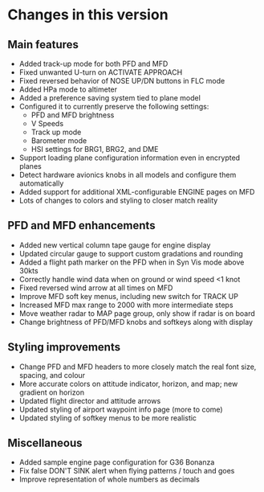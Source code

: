 # Changes in this version

## Main features

* Added track-up mode for both PFD and MFD
* Fixed unwanted U-turn on ACTIVATE APPROACH
* Fixed reversed behavior of NOSE UP/DN buttons in FLC mode
* Added HPa mode to altimeter
* Added a preference saving system tied to plane model
* Configured it to currently preserve the following settings:
  * PFD and MFD brightness
  * V Speeds
  * Track up mode
  * Barometer mode
  * HSI settings for BRG1, BRG2, and DME
* Support loading plane configuration information even in encrypted planes
* Detect hardware avionics knobs in all models and configure them automatically
* Added support for additional XML-configurable ENGINE pages on MFD
* Lots of changes to colors and styling to closer match reality

## PFD and MFD enhancements

* Added new vertical column tape gauge for engine display
* Updated circular gauge to support custom gradations and rounding
* Added a flight path marker on the PFD when in Syn Vis mode above 30kts
* Correctly handle wind data when on ground or wind speed <1 knot
* Fixed reversed wind arrow at all times on MFD
* Improve MFD soft key menus, including new switch for TRACK UP
* Increased MFD max range to 2000 with more intermediate steps
* Move weather radar to MAP page group, only show if radar is on board
* Change brightness of PFD/MFD knobs and softkeys along with display

## Styling improvements
* Change PFD and MFD headers to more closely match the real font size, spacing, and colour
* More accurate colors on attitude indicator, horizon, and map; new gradient on horizon
* Updated flight director and attitude arrows
* Updated styling of airport waypoint info page (more to come)
* Updated styling of softkey menus to be more realistic

## Miscellaneous

* Added sample engine page configuration for G36 Bonanza
* Fix false DON'T SINK alert when flying patterns / touch and goes
* Improve representation of whole numbers as decimals